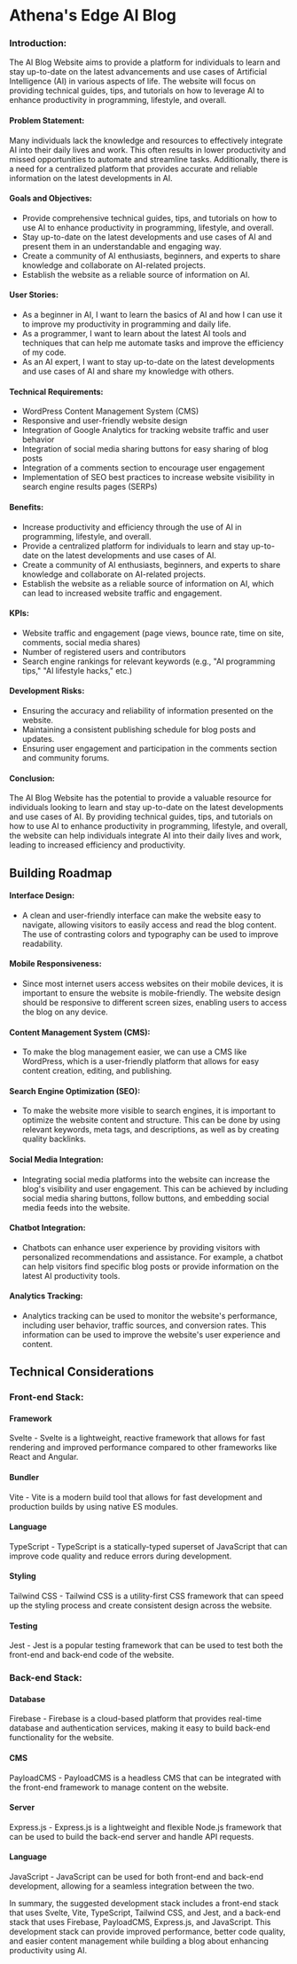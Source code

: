# Athena's Edge AI Blog

### Introduction:
The AI Blog Website aims to provide a platform for individuals to learn and stay up-to-date on the latest advancements and use cases of Artificial Intelligence (AI) in various aspects of life. The website will focus on providing technical guides, tips, and tutorials on how to leverage AI to enhance productivity in programming, lifestyle, and overall.

#### Problem Statement:
Many individuals lack the knowledge and resources to effectively integrate AI into their daily lives and work. This often results in lower productivity and missed opportunities to automate and streamline tasks. Additionally, there is a need for a centralized platform that provides accurate and reliable information on the latest developments in AI.

#### Goals and Objectives:

  - Provide comprehensive technical guides, tips, and tutorials on how to use AI to enhance productivity in programming, lifestyle, and overall.
  - Stay up-to-date on the latest developments and use cases of AI and present them in an understandable and engaging way.
  - Create a community of AI enthusiasts, beginners, and experts to share knowledge and collaborate on AI-related projects.
  - Establish the website as a reliable source of information on AI.

#### User Stories:

  - As a beginner in AI, I want to learn the basics of AI and how I can use it to improve my productivity in programming and daily life.
  - As a programmer, I want to learn about the latest AI tools and techniques that can help me automate tasks and improve the efficiency of my code.
  - As an AI expert, I want to stay up-to-date on the latest developments and use cases of AI and share my knowledge with others.

#### Technical Requirements:

  - WordPress Content Management System (CMS)
  - Responsive and user-friendly website design
  - Integration of Google Analytics for tracking website traffic and user behavior
  - Integration of social media sharing buttons for easy sharing of blog posts
  - Integration of a comments section to encourage user engagement
  - Implementation of SEO best practices to increase website visibility in search engine results pages (SERPs)

#### Benefits:

  - Increase productivity and efficiency through the use of AI in programming, lifestyle, and overall.
  - Provide a centralized platform for individuals to learn and stay up-to-date on the latest developments and use cases of AI.
  - Create a community of AI enthusiasts, beginners, and experts to share knowledge and collaborate on AI-related projects.
  - Establish the website as a reliable source of information on AI, which can lead to increased website traffic and engagement.

#### KPIs:

  - Website traffic and engagement (page views, bounce rate, time on site, comments, social media shares)
  - Number of registered users and contributors
  - Search engine rankings for relevant keywords (e.g., "AI programming tips," "AI lifestyle hacks," etc.)

#### Development Risks:

  - Ensuring the accuracy and reliability of information presented on the website.
  - Maintaining a consistent publishing schedule for blog posts and updates.
  - Ensuring user engagement and participation in the comments section and community forums.

#### Conclusion:
The AI Blog Website has the potential to provide a valuable resource for individuals looking to learn and stay up-to-date on the latest developments and use cases of AI. By providing technical guides, tips, and tutorials on how to use AI to enhance productivity in programming, lifestyle, and overall, the website can help individuals integrate AI into their daily lives and work, leading to increased efficiency and productivity.

## Building Roadmap
  #### Interface Design: 
  - A clean and user-friendly interface can make the website easy to navigate, allowing visitors to easily access and read the blog content. The use of contrasting colors and typography can be used to improve readability.

#### Mobile Responsiveness: 
  - Since most internet users access websites on their mobile devices, it is important to ensure the website is mobile-friendly. The website design should be responsive to different screen sizes, enabling users to access the blog on any device.

#### Content Management System (CMS): 
  - To make the blog management easier, we can use a CMS like WordPress, which is a user-friendly platform that allows for easy content creation, editing, and publishing.

#### Search Engine Optimization (SEO): 
  - To make the website more visible to search engines, it is important to optimize the website content and structure. This can be done by using relevant keywords, meta tags, and descriptions, as well as by creating quality backlinks.

#### Social Media Integration: 
  - Integrating social media platforms into the website can increase the blog's visibility and user engagement. This can be achieved by including social media sharing buttons, follow buttons, and embedding social media feeds into the website.

#### Chatbot Integration: 
  - Chatbots can enhance user experience by providing visitors with personalized recommendations and assistance. For example, a chatbot can help visitors find specific blog posts or provide information on the latest AI productivity tools.

#### Analytics Tracking: 
  - Analytics tracking can be used to monitor the website's performance, including user behavior, traffic sources, and conversion rates. This information can be used to improve the website's user experience and content.

## Technical Considerations

### Front-end Stack:

  #### Framework 
  Svelte - Svelte is a lightweight, reactive framework that allows for fast rendering and improved performance compared to other frameworks like React and Angular.

  #### Bundler
  Vite - Vite is a modern build tool that allows for fast development and production builds by using native ES modules.

  #### Language
  TypeScript - TypeScript is a statically-typed superset of JavaScript that can improve code quality and reduce errors during development.

  #### Styling
  Tailwind CSS - Tailwind CSS is a utility-first CSS framework that can speed up the styling process and create consistent design across the website.

  #### Testing
  Jest - Jest is a popular testing framework that can be used to test both the front-end and back-end code of the website.

### Back-end Stack:

  #### Database
  Firebase - Firebase is a cloud-based platform that provides real-time database and authentication services, making it easy to build back-end functionality for the website.

  #### CMS
  PayloadCMS - PayloadCMS is a headless CMS that can be integrated with the front-end framework to manage content on the website.

  #### Server
  Express.js - Express.js is a lightweight and flexible Node.js framework that can be used to build the back-end server and handle API requests.

  #### Language
  JavaScript - JavaScript can be used for both front-end and back-end development, allowing for a seamless integration between the two.

In summary, the suggested development stack includes a front-end stack that uses Svelte, Vite, TypeScript, Tailwind CSS, and Jest, and a back-end stack that uses Firebase, PayloadCMS, Express.js, and JavaScript. This development stack can provide improved performance, better code quality, and easier content management while building a blog about enhancing productivity using AI.
